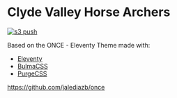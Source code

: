 # Clyde Valley Horse Archers

[![s3 push](https://github.com/midtownsystems/clydevalleyhorsearchers/actions/workflows/main.yml/badge.svg)](https://github.com/midtownsystems/clydevalleyhorsearchers/actions/workflows/main.yml)

Based on the ONCE - Eleventy Theme made with:
- [Eleventy](https://www.11ty.dev/)
- [BulmaCSS](https://bulma.io/)
- [PurgeCSS](https://purgecss.com/)

https://github.com/jalediazb/once

